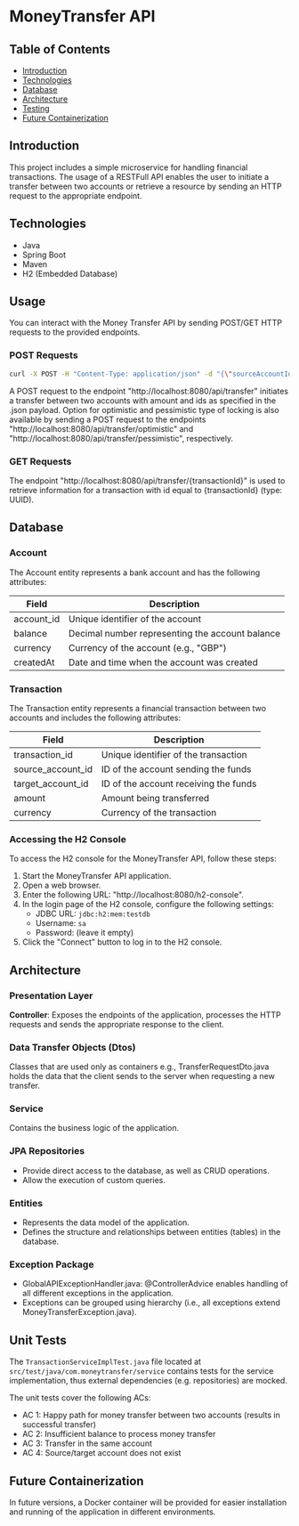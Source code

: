 # MoneyTransfer API

## Table of Contents
- [Introduction](#introduction)
- [Technologies](#technologies)
- [Database](#database)
- [Architecture](#architecture)
- [Testing](#testing)
- [Future Containerization](#futurecontainerization)

## Introduction
This project includes a simple microservice for handling financial transactions. The usage of a RESTFull API enables the user to initiate a transfer between two accounts or retrieve a resource by sending an HTTP request to the appropriate endpoint.

## Technologies
* Java
* Spring Boot
* Maven
* H2 (Embedded Database)

## Usage
You can interact with the Money Transfer API by sending POST/GET HTTP requests to the provided endpoints.
### POST Requests
````bash
curl -X POST -H "Content-Type: application/json" -d "{\"sourceAccountId\": \"0cc2e883-b829-4954-b8ec-ecbf64f149cb\", \"targetAccountId\": \"0324f04e-1c24-43b8-ab8f-04283eaaceb5\", \"amount\": 30.00}" "http://localhost:8080/api/transfer"
````

A POST request to the endpoint "http://localhost:8080/api/transfer" initiates a transfer between two accounts with amount and ids as specified in the .json payload.
Option for optimistic and pessimistic type of locking is also available by sending a POST request to the endpoints "http://localhost:8080/api/transfer/optimistic" and "http://localhost:8080/api/transfer/pessimistic", respectively.
 
### GET Requests 
The endpoint "http://localhost:8080/api/transfer/{transactionId}" is used to retrieve information for a transaction with id equal to {transactionId} (type: UUID).


## Database
### Account
The Account entity represents a bank account and has the following attributes:

| Field     | Description                    |
|-----------|--------------------------------|
| account_id        | Unique identifier of the account |
| balance           | Decimal number representing the account balance |
| currency          | Currency of the account (e.g., "GBP") |
| createdAt         | Date and time when the account was created |

### Transaction
The Transaction entity represents a financial transaction between two accounts and includes the following attributes:

| Field            | Description                          |
|------------------|--------------------------------------|
| transaction_id   | Unique identifier of the transaction |
| source_account_id  | ID of the account sending the funds   |
| target_account_id  | ID of the account receiving the funds |
| amount           | Amount being transferred              |
| currency         | Currency of the transaction           |

### Accessing the H2 Console
To access the H2 console for the MoneyTransfer API, follow these steps:
1. Start the MoneyTransfer API application.
2. Open a web browser.
3. Enter the following URL: "http://localhost:8080/h2-console".
4. In the login page of the H2 console, configure the following settings:
   - JDBC URL: `jdbc:h2:mem:testdb`
   - Username: `sa`
   - Password: (leave it empty)
5. Click the "Connect" button to log in to the H2 console.

## Architecture
### Presentation Layer
**Controller**: Exposes the endpoints of the application, processes the HTTP requests and sends the appropriate response to the client.

### Data Transfer Objects (Dtos)
Classes that are used only as containers e.g., TransferRequestDto.java holds the data that the client sends to the server when requesting a new transfer.

### Service
Contains the business logic of the application.

### JPA Repositories
- Provide direct access to the database, as well as CRUD operations.
- Allow the execution of custom queries.

### Entities
- Represents the data model of the application.
- Defines the structure and relationships between entities (tables) in the database.

### Exception Package
- GlobalAPIExceptionHandler.java: @ControllerAdvice enables handling of all different exceptions in the application.
- Exceptions can be grouped using hierarchy (i.e., all exceptions extend MoneyTransferException.java).

## Unit Tests
The `TransactionServiceImplTest.java` file located at `src/test/java/com.moneytransfer/service` contains tests for the service implementation, thus external dependencies (e.g. repositories) are mocked.

The unit tests cover the following ACs:
- AC 1: Happy path for money transfer between two accounts (results in successful transfer)
- AC 2: Insufficient balance to process money transfer
- AC 3: Transfer in the same account
- AC 4: Source/target account does not exist

## Future Containerization
In future versions, a Docker container will be provided for easier installation and running of the application in different environments.

